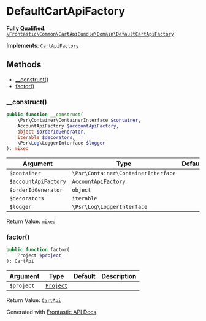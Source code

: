 #  DefaultCartApiFactory

**Fully Qualified**: [`\Frontastic\Common\CartApiBundle\Domain\DefaultCartApiFactory`](../../../../src/php/CartApiBundle/Domain/DefaultCartApiFactory.php)

**Implements**: [`CartApiFactory`](CartApiFactory.md)

## Methods

* [__construct()](#__construct)
* [factor()](#factor)

### __construct()

```php
public function __construct(
    \Psr\Container\ContainerInterface $container,
    AccountApiFactory $accountApiFactory,
    object $orderIdGenerator,
    iterable $decorators,
    \Psr\Log\LoggerInterface $logger
): mixed
```

Argument|Type|Default|Description
--------|----|-------|-----------
`$container`|`\Psr\Container\ContainerInterface`||
`$accountApiFactory`|[`AccountApiFactory`](../../AccountApiBundle/Domain/AccountApiFactory.md)||
`$orderIdGenerator`|`object`||
`$decorators`|`iterable`||
`$logger`|`\Psr\Log\LoggerInterface`||

Return Value: `mixed`

### factor()

```php
public function factor(
    Project $project
): CartApi
```

Argument|Type|Default|Description
--------|----|-------|-----------
`$project`|[`Project`](../../ReplicatorBundle/Domain/Project.md)||

Return Value: [`CartApi`](CartApi.md)

Generated with [Frontastic API Docs](https://github.com/FrontasticGmbH/apidocs).

